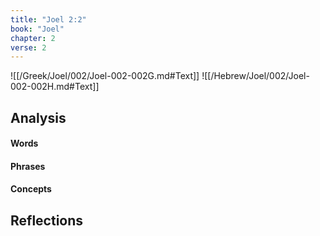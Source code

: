```yaml
---
title: "Joel 2:2"
book: "Joel"
chapter: 2
verse: 2
---
```

![[/Greek/Joel/002/Joel-002-002G.md#Text]]
![[/Hebrew/Joel/002/Joel-002-002H.md#Text]]

## Analysis

#### Words

#### Phrases

#### Concepts

## Reflections
